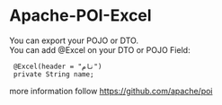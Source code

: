 # Apache-POI-Excel
You can export your POJO or DTO.  
You can add @Excel on your DTO or POJO Field:
```
 @Excel(header = "نام")
 private String name;
```


more information follow https://github.com/apache/poi
